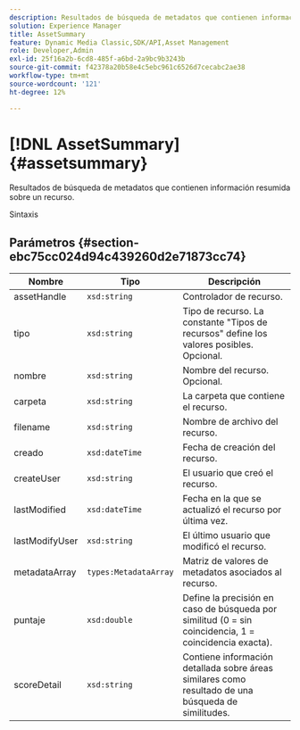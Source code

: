 ```yaml
---
description: Resultados de búsqueda de metadatos que contienen información resumida sobre un recurso.
solution: Experience Manager
title: AssetSummary
feature: Dynamic Media Classic,SDK/API,Asset Management
role: Developer,Admin
exl-id: 25f16a2b-6cd8-485f-a6bd-2a9bc9b3243b
source-git-commit: f42378a20b58e4c5ebc961c6526d7cecabc2ae38
workflow-type: tm+mt
source-wordcount: '121'
ht-degree: 12%

---
```


# [!DNL AssetSummary]{#assetsummary}

Resultados de búsqueda de metadatos que contienen información resumida sobre un recurso.

Sintaxis

## Parámetros {#section-ebc75cc024d94c439260d2e71873cc74}

| Nombre | Tipo | Descripción |
|---|---|---|
| assetHandle | `xsd:string` | Controlador de recurso. |
| tipo | `xsd:string` | Tipo de recurso. La constante &quot;Tipos de recursos&quot; define los valores posibles. Opcional. |
| nombre | `xsd:string` | Nombre del recurso. Opcional. |
| carpeta | `xsd:string` | La carpeta que contiene el recurso. |
| filename | `xsd:string` | Nombre de archivo del recurso. |
| creado | `xsd:dateTime` | Fecha de creación del recurso. |
| createUser | `xsd:string` | El usuario que creó el recurso. |
| lastModified | `xsd:dateTime` | Fecha en la que se actualizó el recurso por última vez. |
| lastModifyUser | `xsd:string` | El último usuario que modificó el recurso. |
| metadataArray | `types:MetadataArray` | Matriz de valores de metadatos asociados al recurso. |
| puntaje | `xsd:double` | Define la precisión en caso de búsqueda por similitud (0 = sin coincidencia, 1 = coincidencia exacta). |
| scoreDetail | `xsd:string` | Contiene información detallada sobre áreas similares como resultado de una búsqueda de similitudes. |
